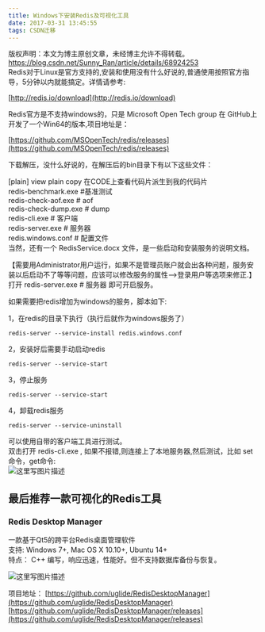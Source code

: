 ```yaml
---
title: Windows下安装Redis及可视化工具
date: 2017-03-31 13:45:55
tags: CSDN迁移
---
```

 版权声明：本文为博主原创文章，未经博主允许不得转载。 https://blog.csdn.net/Sunny_Ran/article/details/68924253   
  Redis对于Linux是官方支持的,安装和使用没有什么好说的,普通使用按照官方指导，5分钟以内就能搞定。详情请参考:

 [http://redis.io/download](http://redis.io/download) 

 Redis官方是不支持windows的，只是 Microsoft Open Tech group 在 GitHub上开发了一个Win64的版本,项目地址是：

 [https://github.com/MSOpenTech/redis/releases](https://github.com/MSOpenTech/redis/releases)

 下载解压，没什么好说的，在解压后的bin目录下有以下这些文件：

 [plain] view plain copy 在CODE上查看代码片派生到我的代码片   
 redis-benchmark.exe #基准测试   
 redis-check-aof.exe # aof   
 redis-check-dump.exe # dump   
 redis-cli.exe # 客户端   
 redis-server.exe # 服务器   
 redis.windows.conf # 配置文件   
 当然，还有一个 RedisService.docx 文件，是一些启动和安装服务的说明文档。

 【需要用Administrator用户运行，如果不是管理员账户就会出各种问题，服务安装以后启动不了等等问题，应该可以修改服务的属性–>登录用户等选项来修正.】   
 打开 redis-server.exe # 服务器 即可开启服务。 

 如果需要把redis增加为windows的服务，脚本如下:

 1，在redis的目录下执行（执行后就作为windows服务了）

 
```
redis-server --service-install redis.windows.conf
```
 2，安装好后需要手动启动redis

 
```
redis-server --service-start
```
 3，停止服务

 
```
redis-server --service-start
```
 4，卸载redis服务

 
```
redis-server --service-uninstall
```
 可以使用自带的客户端工具进行测试。   
 双击打开 redis-cli.exe , 如果不报错,则连接上了本地服务器,然后测试，比如 set命令，get命令:   
 ![这里写图片描述](https://img-blog.csdn.net/20170331134142451?watermark/2/text/aHR0cDovL2Jsb2cuY3Nkbi5uZXQvU3VubnlfUmFu/font/5a6L5L2T/fontsize/400/fill/I0JBQkFCMA==/dissolve/70/gravity/SouthEast)

 
## **最后推荐一款可视化的Redis工具**

 
### **Redis Desktop Manager**

 一款基于Qt5的跨平台Redis桌面管理软件   
 支持: Windows 7+, Mac OS X 10.10+, Ubuntu 14+   
 特点： C++ 编写，响应迅速，性能好。但不支持数据库备份与恢复。

 ![这里写图片描述](https://img-blog.csdn.net/20170331134532787?watermark/2/text/aHR0cDovL2Jsb2cuY3Nkbi5uZXQvU3VubnlfUmFu/font/5a6L5L2T/fontsize/400/fill/I0JBQkFCMA==/dissolve/70/gravity/SouthEast)

 项目地址： [https://github.com/uglide/RedisDesktopManager](https://github.com/uglide/RedisDesktopManager)   
 [https://github.com/uglide/RedisDesktopManager/releases](https://github.com/uglide/RedisDesktopManager/releases)

   
  